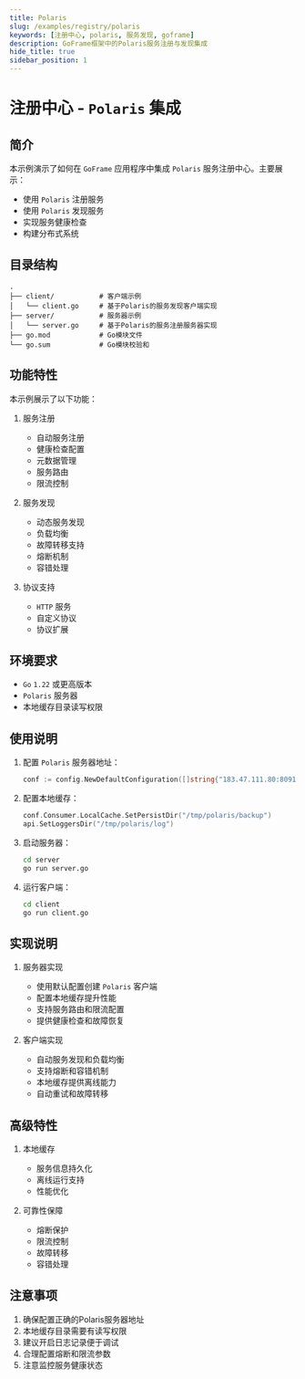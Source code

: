 ```yaml
---
title: Polaris
slug: /examples/registry/polaris
keywords: [注册中心, polaris, 服务发现, goframe]
description: GoFrame框架中的Polaris服务注册与发现集成
hide_title: true
sidebar_position: 1
---
```


# 注册中心 - `Polaris` 集成

## 简介

本示例演示了如何在 `GoFrame` 应用程序中集成 `Polaris` 服务注册中心。主要展示：
- 使用 `Polaris` 注册服务
- 使用 `Polaris` 发现服务
- 实现服务健康检查
- 构建分布式系统

## 目录结构

```text
.
├── client/           # 客户端示例
│   └── client.go     # 基于Polaris的服务发现客户端实现
├── server/           # 服务器示例
│   └── server.go     # 基于Polaris的服务注册服务器实现
├── go.mod            # Go模块文件
└── go.sum            # Go模块校验和
```

## 功能特性

本示例展示了以下功能：

1. 服务注册
   - 自动服务注册
   - 健康检查配置
   - 元数据管理
   - 服务路由
   - 限流控制

2. 服务发现
   - 动态服务发现
   - 负载均衡
   - 故障转移支持
   - 熔断机制
   - 容错处理

3. 协议支持
   - `HTTP` 服务
   - 自定义协议
   - 协议扩展

## 环境要求

- `Go` `1.22` 或更高版本
- `Polaris` 服务器
- 本地缓存目录读写权限

## 使用说明

1. 配置 `Polaris` 服务器地址：
   ```go
   conf := config.NewDefaultConfiguration([]string{"183.47.111.80:8091"})
   ```

2. 配置本地缓存：
   ```go
   conf.Consumer.LocalCache.SetPersistDir("/tmp/polaris/backup")
   api.SetLoggersDir("/tmp/polaris/log")
   ```

3. 启动服务器：
   ```bash
   cd server
   go run server.go
   ```

4. 运行客户端：
   ```bash
   cd client
   go run client.go
   ```

## 实现说明

1. 服务器实现
   - 使用默认配置创建 `Polaris` 客户端
   - 配置本地缓存提升性能
   - 支持服务路由和限流配置
   - 提供健康检查和故障恢复

2. 客户端实现
   - 自动服务发现和负载均衡
   - 支持熔断和容错机制
   - 本地缓存提供离线能力
   - 自动重试和故障转移

## 高级特性

1. 本地缓存
   - 服务信息持久化
   - 离线运行支持
   - 性能优化

2. 可靠性保障
   - 熔断保护
   - 限流控制
   - 故障转移
   - 容错处理

## 注意事项

1. 确保配置正确的Polaris服务器地址
2. 本地缓存目录需要有读写权限
3. 建议开启日志记录便于调试
4. 合理配置熔断和限流参数
5. 注意监控服务健康状态

